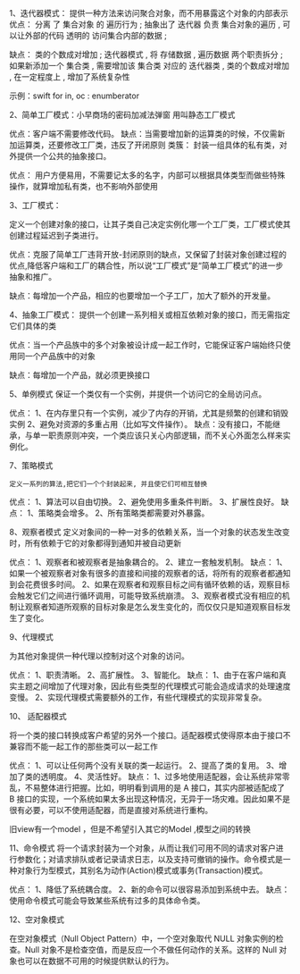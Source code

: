 1、迭代器模式： 提供一种方法来访问聚合对象，而不用暴露这个对象的内部表示
优点： 
    分离 了 集合对象 的 遍历行为 ; 抽象出了 迭代器 负责 集合对象的遍历 , 可以让外部的代码 透明的 访问集合内部的数据 ;
    
缺点：
类的个数成对增加 ; 迭代器模式 , 将 存储数据 , 遍历数据 两个职责拆分 ; 如果新添加一个 集合类 , 需要增加该 集合类 对应的 迭代器类 , 类的个数成对增加 , 在一定程度上 , 增加了系统复杂性

示例：swift for in,  oc : enumberator

2、简单工厂模式：小早商场的密码加减法弹窗  用叫静态工厂模式

优点：客户端不需要修改代码。
缺点：当需要增加新的运算类的时候，不仅需新加运算类，还要修改工厂类，违反了开闭原则
类簇：
    封装一组具体的私有类，对外提供一个公共的抽象接口。
    
优点：
    用户方便易用，不需要记太多的名字，内部可以根据具体类型而做些特殊操作，就算增加私有类，也不影响外部使用
    

3、工厂模式：

定义一个创建对象的接口，让其子类自己决定实例化哪一个工厂类，工厂模式使其创建过程延迟到子类进行。

优点：克服了简单工厂违背开放-封闭原则的缺点，又保留了封装对象创建过程的优点,降低客户端和工厂的耦合性，所以说“工厂模式”是“简单工厂模式”的进一步抽象和推广。

缺点：每增加一个产品，相应的也要增加一个子工厂，加大了额外的开发量。

4、抽象工厂模式：
提供一个创建一系列相关或相互依赖对象的接口，而无需指定它们具体的类

优点：当一个产品族中的多个对象被设计成一起工作时，它能保证客户端始终只使用同一个产品族中的对象

缺点：每增加一个产品，就必须更换接口

5、单例模式
保证一个类仅有一个实例，并提供一个访问它的全局访问点。

优点：
    1、在内存里只有一个实例，减少了内存的开销，尤其是频繁的创建和销毁实例
    2、避免对资源的多重占用（比如写文件操作）。
缺点：没有接口，不能继承，与单一职责原则冲突，一个类应该只关心内部逻辑，而不关心外面怎么样来实例化。

7、策略模式

    定义一系列的算法,把它们一个个封装起来, 并且使它们可相互替换
    
优点： 1、算法可以自由切换。 2、避免使用多重条件判断。 3、扩展性良好。
缺点： 1、策略类会增多。 2、所有策略类都需要对外暴露。

8、观察者模式
定义对象间的一种一对多的依赖关系，当一个对象的状态发生改变时，所有依赖于它的对象都得到通知并被自动更新

优点： 1、观察者和被观察者是抽象耦合的。 2、建立一套触发机制。
缺点： 
1、如果一个被观察者对象有很多的直接和间接的观察者的话，将所有的观察者都通知到会花费很多时间。 2、如果在观察者和观察目标之间有循环依赖的话，观察目标会触发它们之间进行循环调用，可能导致系统崩溃。 
3、观察者模式没有相应的机制让观察者知道所观察的目标对象是怎么发生变化的，而仅仅只是知道观察目标发生了变化。

9、代理模式

为其他对象提供一种代理以控制对这个对象的访问。

优点： 1、职责清晰。 2、高扩展性。 3、智能化。
缺点： 
1、由于在客户端和真实主题之间增加了代理对象，因此有些类型的代理模式可能会造成请求的处理速度变慢。 
2、实现代理模式需要额外的工作，有些代理模式的实现非常复杂。

10、 适配器模式

将一个类的接口转换成客户希望的另外一个接口。适配器模式使得原本由于接口不兼容而不能一起工作的那些类可以一起工作

优点： 1、可以让任何两个没有关联的类一起运行。 2、提高了类的复用。 3、增加了类的透明度。 4、灵活性好。
缺点：
 1、过多地使用适配器，会让系统非常零乱，不易整体进行把握。比如，明明看到调用的是 A 接口，其实内部被适配成了 B 接口的实现，一个系统如果太多出现这种情况，无异于一场灾难。因此如果不是很有必要，可以不使用适配器，而是直接对系统进行重构。 
 
 旧view有一个model ，但是不希望引入其它的Model ,模型之间的转换
 
 
 11、命令模式
 将一个请求封装为一个对象，从而让我们可用不同的请求对客户进行参数化；对请求排队或者记录请求日志，以及支持可撤销的操作。命令模式是一种对象行为型模式，其别名为动作(Action)模式或事务(Transaction)模式。

优点： 1、降低了系统耦合度。 2、新的命令可以很容易添加到系统中去。
缺点：使用命令模式可能会导致某些系统有过多的具体命令类。
 
12、空对象模式

在空对象模式（Null Object Pattern）中，一个空对象取代 NULL 对象实例的检查。Null 对象不是检查空值，而是反应一个不做任何动作的关系。这样的 Null 对象也可以在数据不可用的时候提供默认的行为。

